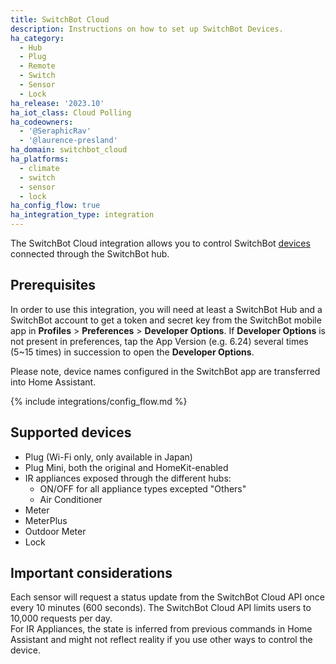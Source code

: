 ```yaml
---
title: SwitchBot Cloud
description: Instructions on how to set up SwitchBot Devices.
ha_category:
  - Hub
  - Plug
  - Remote
  - Switch
  - Sensor
  - Lock
ha_release: '2023.10'
ha_iot_class: Cloud Polling
ha_codeowners:
  - '@SeraphicRav'
  - '@laurence-presland'
ha_domain: switchbot_cloud
ha_platforms:
  - climate
  - switch
  - sensor
  - lock
ha_config_flow: true
ha_integration_type: integration
---
```


The SwitchBot Cloud integration allows you to control SwitchBot [devices](https://www.switch-bot.com/) connected through the SwitchBot hub.

## Prerequisites

In order to use this integration, you will need at least a SwitchBot Hub and a SwitchBot account to get a token and secret key from the SwitchBot mobile app in **Profiles** > **Preferences** > **Developer Options**. If **Developer Options** is not present in preferences, tap the App Version (e.g. 6.24) several times (5~15 times) in succession to open the **Developer Options**.

Please note, device names configured in the SwitchBot app are transferred into Home Assistant.

{% include integrations/config_flow.md %}

## Supported devices

- Plug (Wi-Fi only, only available in Japan)
- Plug Mini, both the original and HomeKit-enabled
- IR appliances exposed through the different hubs:
  - ON/OFF for all appliance types excepted "Others"
  - Air Conditioner
- Meter
- MeterPlus
- Outdoor Meter
- Lock

## Important considerations

<div class='note warning'>
Each sensor will request a status update from the SwitchBot Cloud API once every 10 minutes (600 seconds). The SwitchBot Cloud API limits users to 10,000 requests per day.
</div>

<div class='note warning'>
For IR Appliances, the state is inferred from previous commands in Home Assistant and might not reflect reality if you use other ways to control the device.
</div>
